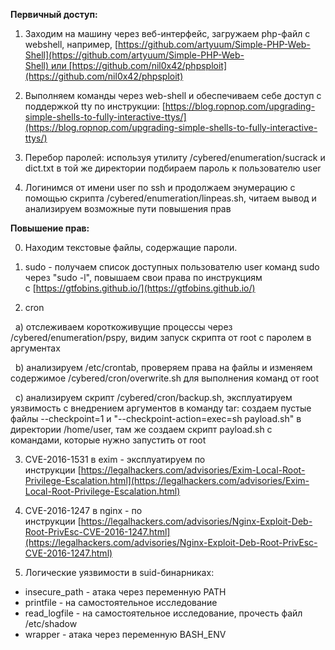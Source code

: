 **Первичный доступ:**

1) Заходим на машину через веб-интерфейс, загружаем php-файл с webshell, например, [https://github.com/artyuum/Simple-PHP-Web-Shell](https://github.com/artyuum/Simple-PHP-Web-Shell) или [https://github.com/nil0x42/phpsploit](https://github.com/nil0x42/phpsploit)

2) Выполняем команды через web-shell и обеспечиваем себе доступ с поддержкой tty по инструкции: [https://blog.ropnop.com/upgrading-simple-shells-to-fully-interactive-ttys/](https://blog.ropnop.com/upgrading-simple-shells-to-fully-interactive-ttys/)

3) Перебор паролей: используя утилиту /cybered/enumeration/sucrack и dict.txt в той же директории подбираем пароль к пользователю user

4) Логинимся от имени user по ssh и продолжаем энумерацию с помощью скрипта /cybered/enumeration/linpeas.sh, читаем вывод и анализируем возможные пути повышения прав

**Повышение прав:**

0) Находим текстовые файлы, содержащие пароли.

1) sudo - получаем список доступных пользователю user команд sudo через "sudo -l", повышаем свои права по инструкциям с [https://gtfobins.github.io/](https://gtfobins.github.io/)

2) cron 

  a) отслеживаем короткоживущие процессы через /cybered/enumeration/pspy, видим запуск скрипта от root с паролем в аргументах

  b) анализируем /etc/crontab, проверяем права на файлы и изменяем содержимое /cybered/cron/overwrite.sh для выполнения команд от root

  c) анализируем скрипт /cybered/cron/backup.sh, эксплуатируем уязвимость с внедрением аргументов в команду tar: создаем пустые файлы --checkpoint=1 и "--checkpoint-action=exec=sh payload.sh" в директории /home/user, там же создаем скрипт payload.sh с командами, которые нужно запустить от root

3) CVE-2016-1531 в exim - эксплуатируем по инструкции [https://legalhackers.com/advisories/Exim-Local-Root-Privilege-Escalation.html](https://legalhackers.com/advisories/Exim-Local-Root-Privilege-Escalation.html)

4) CVE-2016-1247 в nginx - по инструкции [https://legalhackers.com/advisories/Nginx-Exploit-Deb-Root-PrivEsc-CVE-2016-1247.html](https://legalhackers.com/advisories/Nginx-Exploit-Deb-Root-PrivEsc-CVE-2016-1247.html)

5) Логические уязвимости в suid-бинарниках:

- insecure_path - атака через переменную PATH
- printfile - на самостоятельное исследование
- read_logfile - на самостоятельное исследование, прочесть файл /etc/shadow
- wrapper - атака через переменную BASH_ENV